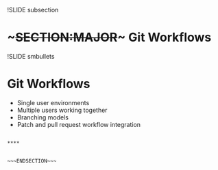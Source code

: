 !SLIDE subsection
# ~~~SECTION:MAJOR~~~ Git Workflows


!SLIDE smbullets
# Git Workflows

* Single user environments
* Multiple users working together
* Branching models
* Patch and pull request workflow integration

~~~SECTION:handouts~~~

****


~~~ENDSECTION~~~

